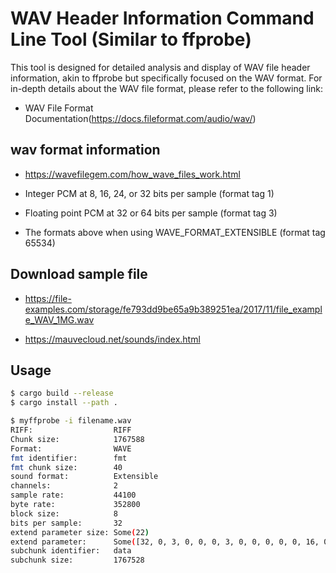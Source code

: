 # WAV Header Information Command Line Tool (Similar to ffprobe)

This tool is designed for detailed analysis and display of WAV file header information, akin to ffprobe but specifically focused on the WAV format. For in-depth details about the WAV file format, please refer to the following link:

* WAV File Format Documentation(https://docs.fileformat.com/audio/wav/)

## wav format information

* https://wavefilegem.com/how_wave_files_work.html

* Integer PCM at 8, 16, 24, or 32 bits per sample (format tag 1)
* Floating point PCM at 32 or 64 bits per sample (format tag 3)
* The formats above when using WAVE_FORMAT_EXTENSIBLE (format tag 65534)

## Download sample file

* https://file-examples.com/storage/fe793dd9be65a9b389251ea/2017/11/file_example_WAV_1MG.wav

* https://mauvecloud.net/sounds/index.html

## Usage

```bash
$ cargo build --release
$ cargo install --path .
```

```bash
$ myffprobe -i filename.wav
RIFF:                  RIFF
Chunk size:            1767588
Format:                WAVE
fmt identifier:        fmt 
fmt chunk size:        40
sound format:          Extensible
channels:              2
sample rate:           44100
byte rate:             352800
block size:            8
bits per sample:       32
extend parameter size: Some(22)
extend parameter:      Some([32, 0, 3, 0, 0, 0, 3, 0, 0, 0, 0, 0, 16, 0, 128, 0, 0, 170, 0, 56, 155, 113])
subchunk identifier:   data
subchunk size:         1767528
```
